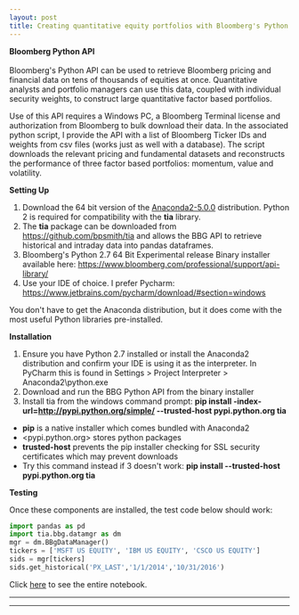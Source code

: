 ```yaml
---
layout: post
title: Creating quantitative equity portfolios with Bloomberg's Python API
---
```


**Bloomberg Python API**  <br />  <br />  Bloomberg's Python API can be used to retrieve Bloomberg pricing and financial data on tens of thousands of equities at once. Quantitative analysts and portfolio managers can use this data, coupled with individual security weights, to construct large quantitative factor based portfolios.

Use of this API requires a Windows PC, a Bloomberg Terminal license and authorization from Bloomberg to bulk download their data. In the associated python script, I provide the API with a list of Bloomberg Ticker IDs and weights from csv files (works just as well with a database). The script downloads the relevant pricing and fundamental datasets and reconstructs the performance of three factor based portfolios: momentum, value and volatility. 

**Setting Up**

1. Download the 64 bit version of the [Anaconda2-5.0.0](https://repo.continuum.io/archive/) distribution. Python 2 is required for compatibility with the **tia** library.
2. The **tia** package can be downloaded from <https://github.com/bpsmith/tia> and allows the BBG API to retrieve historical and intraday data into pandas dataframes.
3. Bloomberg's Python 2.7 64 Bit Experimental release Binary installer available here: <https://www.bloomberg.com/professional/support/api-library/>
4. Use your IDE of choice. I prefer Pycharm: <https://www.jetbrains.com/pycharm/download/#section=windows>

You don't have to get the Anaconda distribution, but it does come with the most useful Python libraries pre-installed.

**Installation**

1. Ensure you have Python 2.7 installed or install the Anaconda2 distribution and confirm your IDE is using it as the interpreter. In PyCharm this is found in Settings > Project Interpreter > Anaconda2\python.exe
2. Download and run the BBG Python API from the binary installer
3. Install tia from the windows command prompt: **pip install -index-url=http://pypi.python.org/simple/ --trusted-host pypi.python.org tia**

+ **pip** is a native installer which comes bundled with Anaconda2
+ <pypi.python.org> stores python packages
+ **trusted-host** prevents the pip installer checking for SSL security certificates which may prevent downloads
+ Try this command instead if 3 doesn't work: **pip install --trusted-host pypi.python.org tia**

**Testing**

Once these components are installed, the test code below should work:

```python
import pandas as pd
import tia.bbg.datamgr as dm
mgr = dm.BBgDataManager()
tickers = ['MSFT US EQUITY', 'IBM US EQUITY', 'CSCO US EQUITY']
sids = mgr[tickers]
sids.get_historical('PX_LAST','1/1/2014','10/31/2016')
```

Click [here]() to see the entire notebook.

----
****
